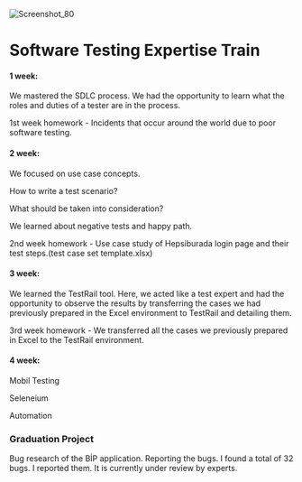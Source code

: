 ![Screenshot_80](https://www.tobb.org.tr/Resimler/MansetResimleri/24360-1.jpg)
# Software Testing Expertise Train
#### 1 week:
We mastered the SDLC process. We had the opportunity to learn what the roles and duties of a tester are in the process.

1st week homework - Incidents that occur around the world due to poor software testing.

#### 2 week:
We focused on use case concepts. 

How to write a test scenario? 

What should be taken into consideration?

We learned about negative tests and happy path.

2nd week homework - Use case study of Hepsiburada login page and their test steps.(test case set template.xlsx)


#### 3 week:

We learned the TestRail tool. Here, we acted like a test expert and had the opportunity to observe the results by transferring the cases we had previously prepared in the Excel environment to TestRail and detailing them.

3rd week homework - We transferred all the cases we previously prepared in Excel to the TestRail environment.

#### 4 week:

Mobil Testing

Seleneium

Automation

### Graduation Project

Bug research of the BİP application. Reporting the bugs. I found a total of 32 bugs. I reported them. It is currently under review by experts.



